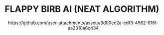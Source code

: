 # FLAPPY BIRB AI (NEAT ALGORITHM)

<div align="center">
https://github.com/user-attachments/assets/3d00ce2a-cdf3-4562-816f-aa2310a6c434
  
</div>


